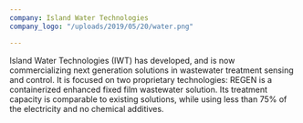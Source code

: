 ```yaml
---
company: Island Water Technologies
company_logo: "/uploads/2019/05/20/water.png"

---
```

Island Water Technologies (IWT) has developed, and is now commercializing next generation solutions in wastewater treatment sensing and control. It is focused on two proprietary technologies: REGEN is a containerized enhanced fixed film wastewater solution. Its treatment capacity is comparable to existing solutions, while using less than 75% of the electricity and no chemical additives. 